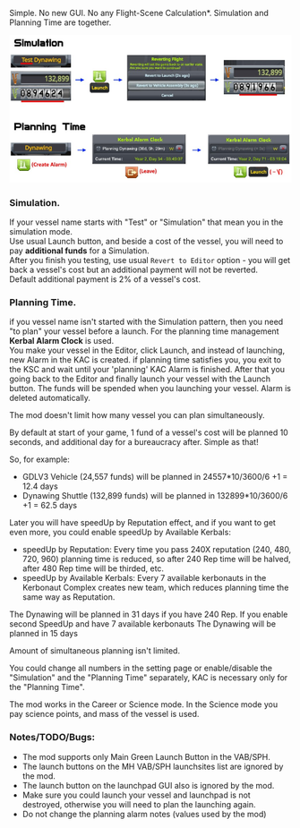 <!--## KSP mod: KVAS - Kerbal Very Simplified Planning and Simulation-->
<!--[![Version](https://img.shields.io/github/release/yalov/KVAS.svg?label=Version&colorB=4CC61E)](https://github.com/yalov/KVAS/releases) -->
<!--[![Last Release](https://img.shields.io/github/release-date/yalov/KVAS.svg?label=Last%20Release&colorB=99C611)](https://github.com/yalov/KVAS/releases) -->
<!--[![CKAN-Indexed](https://img.shields.io/badge/CKAN-Indexed-yellowgreen.svg)](https://github.com/KSP-CKAN/CKAN)-->
<!--[![Forum thread](https://img.shields.io/badge/Link-Forum%20thread-blue.svg)](https://forum.kerbalspaceprogram.com/index.php?/topic/179385-*) -->
<!--[![Spacedock](https://img.shields.io/badge/Link-Spacedock-blue.svg)](https://spacedock.info/mod/1989)-->


Simple. No new GUI. No any Flight-Scene Calculation*. Simulation and Planning Time are together.

![](https://github.com/yalov/KVAS/blob/master/Screenshots/scheme.jpg?raw=true)


### Simulation.

If your vessel name starts with "Test" or "Simulation" that mean you in the simulation mode.  
Use usual Launch button, and beside a cost of the vessel, you will need to pay **additional funds** for a Simulation.  
After you finish you testing, use usual `Revert to Editor` option - you will get back a vessel's cost but an additional payment will not be reverted.  
Default additional payment is 2% of a vessel's cost.

### Planning Time.

if you vessel name isn't started with the Simulation pattern, then you need "to plan" your vessel before a launch.
For the planning time management **Kerbal Alarm Clock** is used.  
You make your vessel in the Editor, click Launch, and instead of launching, new Alarm in the KAC is created. 
if planning time satisfies you, you exit to the KSC and wait until your 'planning' KAC Alarm is finished. After that you going back to the Editor and finally launch your vessel with the Launch button. The funds will be spended when you launching your vessel.  Alarm is deleted automatically.

The mod doesn't limit how many vessel you can plan simultaneously.  

By default at start of your game, 1 fund of a vessel's cost will be planned 10 seconds, and additional day for a bureaucracy after. Simple as that!

So, for example: 
 * GDLV3 Vehicle (24,557 funds) will be planned in 24557*10/3600/6 +1 = 12.4 days
 * Dynawing Shuttle (132,899 funds) will be planned in 132899*10/3600/6 +1 = 62.5 days

Later you will have speedUp by Reputation effect, and if you want to get even more, you could enable speedUp by Available Kerbals:

 * speedUp by Reputation: Every time you pass 240X reputation (240, 480, 720, 960) planning time is reduced, 
so after 240 Rep time will be halved, after 480 Rep time will be thirded, etc.
 * speedUp by Available Kerbals: Every 7 available kerbonauts in the Kerbonaut Complex creates new team, which reduces planning time the same way as Reputation.

The Dynawing will be planned in 31 days if you have 240 Rep.
If you enable second SpeedUp and have 7 available kerbonauts The Dynawing will be planned in 15 days

Amount of simultaneous planning isn't limited. 

You could change all numbers in the setting page or enable/disable the "Simulation" and the "Planning Time" separately, KAC is necessary only for the "Planning Time".

The mod works in the Career or Science mode. In the Science mode you pay science points, and mass of the vessel is used.


### Notes/TODO/Bugs:

 * The mod supports only Main Green Launch Button in the VAB/SPH.
 * The launch buttons on the MH VAB/SPH launchsites list are ignored by the mod.
 * The launch button on the launchpad GUI also is ignored by the mod.
 * Make sure you could launch your vessel and launchpad is not destroyed, otherwise you will need to plan the launching again.
 * Do not change the planning alarm notes (values used by the mod)